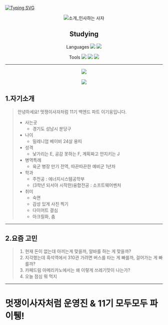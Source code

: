 [![Typing SVG](https://readme-typing-svg.herokuapp.com?size=30&duration=4500&color=F77500&width=600&lines=%F0%9F%A6%81_Welcome_Kiwoong_Lee_%F0%9F%A6%81+)](https://git.io/typing-svg)

<div align="center">

![소개_인사하는 사자](https://user-images.githubusercontent.com/81146131/221498526-e2db6afd-e36d-447c-ab58-58069793bedf.gif)

## Studying
Languages
<img src="https://img.shields.io/badge/Python-3776AB?style=flat&logo=Python&logoColor=white"/>
<img src="https://img.shields.io/badge/C-A8B9CC?style=flat&logo=C&logoColor=white"/>

Tools
<img src="https://img.shields.io/badge/GitHub-181717?style=flat&logo=GitHub&logoColor=white"/>
<img src="https://img.shields.io/badge/Notion-3776AB?style=flat&logo=Notion&logoColor=white"/>
<img src="https://img.shields.io/badge/Slack-4A154B?style=flat&logo=Slack&logoColor=white"/>

***
<img src="https://github-readme-stats.vercel.app/api/top-langs/?username=oro7l&layout=compact"><br><br>
<img src="https://github-readme-stats.vercel.app/api?username=oro7l&show_icons=true">


</div>

## 1.자기소개
> 안녕하세요! 멋쟁이사자처럼 11기 백엔드 파트 이기웅입니다.
> * 사는곳 
>   - 경기도 성남시 분당구 
> * 나이
>   - 밀레니엄 베이비 24살 용띠
> * 성격 
>   - 낯가리는 E, 공감 못하는 F, 계획짜고 안지키는 J
> * 병역특례
>   - 육군 병장 만기 전역, 따끈따끈한 예비군 1년차
> * 학과
>   - 주전공 : 에너지시스템공학부 
>   - (3학년 되서야 시작한)융합전공 : 소프트웨어벤처
> * 취미
>   - 숙면
>   - 감성 있게 사진 찍기
>   - 다이어트 결심
>   - 아크릴화, 춤
***
## 2.요즘 고민
> 1. 현재 돈이 없는데 아끼는게 맞을까, 알바를 하는 게 맞을까?
> 2. 지각했는데 흑석역에서 310관 가려면 버스를 타는 게 빠를까, 걸어가는 게 빠를까?
> 3. 카페드림 아메리카노에서는 왜 이렇게 쓰레기맛이 나는가?
> 4. 오늘 점심 뭐 먹지
***
# 멋쟁이사자처럼 운영진 & 11기 모두모두 파이퉹!